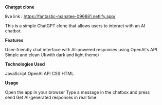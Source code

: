 __Chatgpt clone__

live link : https://fantastic-manatee-096881.netlify.app/


This is a simple ChatGPT clone that allows users to interact with an AI chatbot.

**Features**

User-friendly chat interface with
AI-powered responses using OpenAI's API
Simple and clean UI(with dark and light theme)

__Technologies Used__

JavaScript 
OpenAI API 
CSS
HTML 


__Usage__

Open the app in your browser
Type a message in the chatbox and press send
Get AI-generated responses in real time
